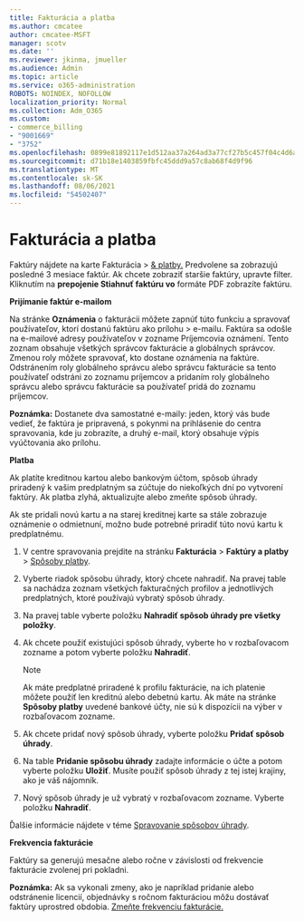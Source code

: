 ```yaml
---
title: Fakturácia a platba
ms.author: cmcatee
author: cmcatee-MSFT
manager: scotv
ms.date: ''
ms.reviewer: jkinma, jmueller
ms.audience: Admin
ms.topic: article
ms.service: o365-administration
ROBOTS: NOINDEX, NOFOLLOW
localization_priority: Normal
ms.collection: Adm_O365
ms.custom:
- commerce_billing
- "9001669"
- "3752"
ms.openlocfilehash: 0899e81892117e1d512aa37a264ad3a77cf27b5c457f04c4d6a8d56753300543
ms.sourcegitcommit: d71b18e1403859fbfc45ddd9a57c8ab68f4d9f96
ms.translationtype: MT
ms.contentlocale: sk-SK
ms.lasthandoff: 08/06/2021
ms.locfileid: "54502407"
---
```

# <a name="billing-and-payment"></a>Fakturácia a platba

Faktúry nájdete na karte Fakturácia  >  [& platby.](https://go.microsoft.com/fwlink/p/?linkid=848039)  Predvolene sa zobrazujú posledné 3 mesiace faktúr.  Ak chcete zobraziť staršie faktúry, upravte filter.  Kliknutím na **prepojenie Stiahnuť faktúru vo** formáte PDF zobrazíte faktúru.

**Prijímanie faktúr e-mailom**

Na stránke **Oznámenia** o fakturácii môžete zapnúť túto funkciu a spravovať používateľov, ktorí dostanú faktúru ako prílohu  >  [](https://go.microsoft.com/fwlink/p/?linkid=853212) e-mailu.  Faktúra sa odošle na e-mailové adresy používateľov v zozname Príjemcovia oznámení. Tento zoznam obsahuje všetkých správcov fakturácie a globálnych správcov.  Zmenou roly môžete spravovať, kto dostane oznámenia na faktúre.  Odstránením roly globálneho správcu alebo správcu fakturácie sa tento používateľ odstráni zo zoznamu príjemcov a pridaním roly globálneho správcu alebo správcu fakturácie sa používateľ pridá do zoznamu príjemcov.

**Poznámka:** Dostanete dva samostatné e-maily: jeden, ktorý vás bude vedieť, že faktúra je pripravená, s pokynmi na prihlásenie do centra spravovania, kde ju zobrazíte, a druhý e-mail, ktorý obsahuje výpis vyúčtovania ako prílohu.

**Platba**

Ak platíte kreditnou kartou alebo bankovým účtom, spôsob úhrady priradený k vašim predplatným sa zúčtuje do niekoľkých dní po vytvorení faktúry. Ak platba zlyhá, aktualizujte alebo zmeňte spôsob úhrady.

Ak ste pridali novú kartu a na starej kreditnej karte sa stále zobrazuje oznámenie o odmietnuní, možno bude potrebné priradiť túto novú kartu k predplatnému.

1. V centre spravovania prejdite na stránku **Fakturácia** > **Faktúry a platby** > [Spôsoby platby](https://go.microsoft.com/fwlink/p/?linkid=2018806).

2. Vyberte riadok spôsobu úhrady, ktorý chcete nahradiť. Na pravej table sa nachádza zoznam všetkých fakturačných profilov a jednotlivých predplatných, ktoré používajú vybratý spôsob úhrady.

3. Na pravej table vyberte položku **Nahradiť spôsob úhrady pre všetky položky**.

4. Ak chcete použiť existujúci spôsob úhrady, vyberte ho v rozbaľovacom zozname a potom vyberte položku **Nahradiť**.

    > [!NOTE]
    > Ak máte predplatné priradené k profilu fakturácie, na ich platenie môžete použiť len kreditnú alebo debetnú kartu. Ak máte na stránke **Spôsoby platby** uvedené bankové účty, nie sú k dispozícii na výber v rozbaľovacom zozname.

5. Ak chcete pridať nový spôsob úhrady, vyberte položku **Pridať spôsob úhrady**.

6. Na table **Pridanie spôsobu úhrady** zadajte informácie o účte a potom vyberte položku **Uložiť**. Musíte použiť spôsob úhrady z tej istej krajiny, ako je váš nájomník.

7. Nový spôsob úhrady je už vybratý v rozbaľovacom zozname. Vyberte položku **Nahradiť**.

Ďalšie informácie nájdete v téme [Spravovanie spôsobov úhrady](/microsoft-365/commerce/billing-and-payments/manage-payment-methods).

**Frekvencia fakturácie**

Faktúry sa generujú mesačne alebo ročne v závislosti od frekvencie fakturácie zvolenej pri pokladni.  

**Poznámka:** Ak sa vykonali zmeny, ako je napríklad pridanie alebo odstránenie licencií, objednávky s ročnom fakturáciou môžu dostávať faktúry uprostred obdobia. [Zmeňte frekvenciu fakturácie.](/microsoft-365/commerce/billing-and-payments/change-payment-frequency)

